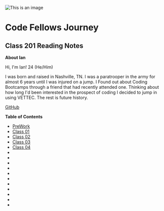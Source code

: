 ![This is an image](https://funvizeo.com/media/thumbs/82172d4f763cbf49/hacking-in-progress-memes-4e1fb5ee99dafe08-f6fe178da0393eb0.jpg)
# Code Fellows Journey
## Class 201 Reading Notes
**About Ian**

Hi, I'm Ian! 24 (He/Him)

I was born and raised in Nashville, TN. I was a paratrooper in the army for almost 6 years until I was injured on a jump. I Found out about Coding Bootcamps through a friend that had recently attended one. Thinking about how long I'd been interested in the prospect of coding I decided to jump in using VETTEC. The rest is future history.

[GitHub](https://github.com/IanMcshoe)

**Table of Contents**
- [PreWork](Pre-Works-Notes.md)
- [Class 01](Class-01.md)
- [Class 02](Class-02.md)
- [Class 03](Class-03.md)
- [Class 04](Class-04.md)
-
-
-
-
-
-
-
-
-
-
-


